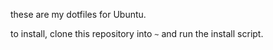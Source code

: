 these are my dotfiles for Ubuntu.

to install, clone this repository into `~` and run the install script.
